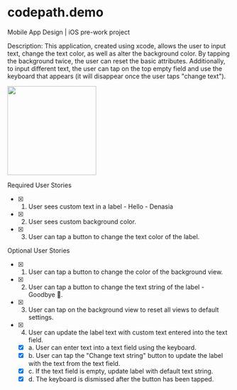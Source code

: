 # codepath.demo
Mobile App Design | iOS pre-work project

Description: This application, created using xcode, allows the user to input text, change the text color, as well as alter 
             the background color. By tapping the background twice, the user can reset the basic attributes. Additionally,
             to input different text, the user can tap on the top empty field and use the keyboard that appears (it will 
             disappear once the user taps "change text"). 

<img src="YOUR_GIF_URL_HERE" width=200>

Required User Stories
- [X] 1. User sees custom text in a label - Hello - Denasia
- [X] 2. User sees custom background color.
- [X] 3. User can tap a button to change the text color of the label.

Optional User Stories
- [X] 1. User can tap a button to change the color of the background view.
- [X] 2. User can tap a button to change the text string of the label - Goodbye 👋.
- [X] 3. User can tap on the background view to reset all views to default settings.
- [X] 4. User can update the label text with custom text entered into the text field.
   - [X] a. User can enter text into a text field using the keyboard.
   - [X] b. User can tap the "Change text string" button to update the label with the text from the text field.
   - [X] c. If the text field is empty, update label with default text string.
   - [X] d. The keyboard is dismissed after the button has been tapped.
